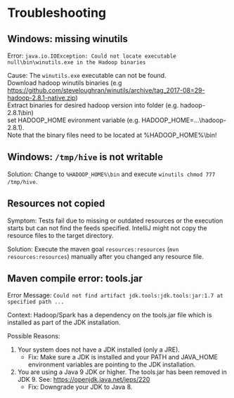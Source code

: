 # Troubleshooting

## Windows: missing winutils
Error: `java.io.IOException: Could not locate executable null\bin\winutils.exe in the Hadoop binaries`

Cause: The `winutils.exe` executable can not be found.   
Download hadoop winutils binaries (e.g https://github.com/steveloughran/winutils/archive/tag_2017-08=29-hadoop-2.8.1-native.zip)  
Extract binaries for desired hadoop version into folder (e.g. hadoop-2.8.1\bin)  
set HADOOP_HOME evironment variable (e.g. HADOOP_HOME=...\hadoop-2.8.1).  
Note that the binary files need to be located at %HADOOP_HOME%\bin!

## Windows: `/tmp/hive` is not writable
Solution: Change to `%HADOOP_HOME%\bin` and execute `winutils chmod 777 /tmp/hive`.

## Resources not copied
Symptom: Tests fail due to missing or outdated resources or the execution starts but can not find the feeds specified. IntelliJ might not copy the resource files to the target directory. 

Solution: Execute the maven goal `resources:resources` (`mvn resources:resources`) manually after you changed any resource file.

## Maven compile error: tools.jar
Error Message: `Could not find artifact jdk.tools:jdk.tools:jar:1.7 at specified path ...`

Context: Hadoop/Spark has a dependency on the tools.jar file which is installed as part of the JDK installation.

Possible Reasons:
 1. Your system does not have a JDK installed (only a JRE).
    - Fix: Make sure a JDK is installed and your PATH and JAVA_HOME environment variables are pointing to the JDK installation.
 1. You are using a Java 9 JDK or higher. The tools.jar has been removed in JDK 9. See: https://openjdk.java.net/jeps/220
    - Fix: Downgrade your JDK to Java 8.
